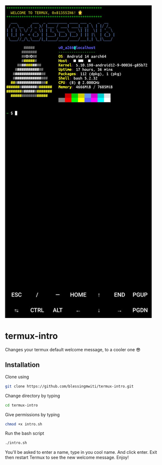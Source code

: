 ![Screenshot](image.png)

# termux-intro
Changes your termux default welcome message, to a cooler one 😎

## Installation

Clone using 

```bash
git clone https://github.com/blessingmwiti/termux-intro.git
```

Change directory by typing 

```bash
cd termux-intro
```

Give permissions by typing 

```bash
chmod +x intro.sh
```

Run the bash script 

```bash
./intro.sh
```

You'll be asked to enter a name, type in you cool name. And click enter.
Exit then restart Termux to see the new welcome message. Enjoy!
